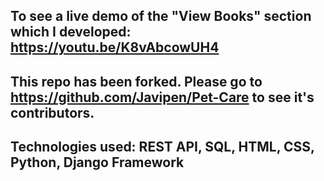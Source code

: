 ## To see a live demo of the "View Books" section which I developed: https://youtu.be/K8vAbcowUH4
## This repo has been forked. Please go to https://github.com/Javipen/Pet-Care to see it's contributors. 
## Technologies used: REST API, SQL, HTML, CSS, Python, Django Framework
